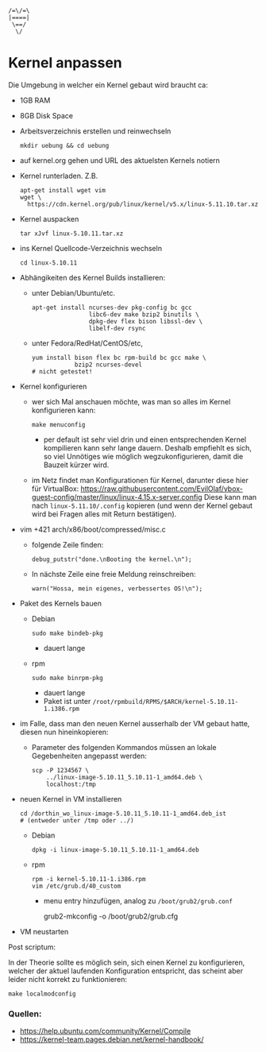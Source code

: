 ```
/=\/=\
|====|
 \==/
  \/
```
Kernel anpassen
===============

Die Umgebung in welcher ein Kernel gebaut wird braucht ca:

  * 1GB RAM
  * 8GB Disk Space

* Arbeitsverzeichnis erstellen und reinwechseln

      mkdir uebung && cd uebung

* auf kernel.org gehen und URL des aktuelsten Kernels notiern
* Kernel runterladen. Z.B.

      apt-get install wget vim
      wget \
        https://cdn.kernel.org/pub/linux/kernel/v5.x/linux-5.11.10.tar.xz

* Kernel auspacken

      tar xJvf linux-5.10.11.tar.xz

* ins Kernel Quellcode-Verzeichnis wechseln

      cd linux-5.10.11

* Abhängikeiten des Kernel Builds installieren:

  * unter Debian/Ubuntu/etc.

        apt-get install ncurses-dev pkg-config bc gcc
                        libc6-dev make bzip2 binutils \
                        dpkg-dev flex bison libssl-dev \
                        libelf-dev rsync

  * unter Fedora/RedHat/CentOS/etc,

        yum install bison flex bc rpm-build bc gcc make \
                    bzip2 ncurses-devel
        # nicht getestet!

* Kernel konfigurieren

  * wer sich Mal anschauen möchte, was man so alles im Kernel konfigurieren
    kann:

        make menuconfig

    * per default ist sehr viel drin und einen entsprechenden Kernel kompilieren
      kann sehr lange dauern. Deshalb empfiehlt es sich, so viel Unnötiges wie
      möglich wegzukonfigurieren, damit die Bauzeit kürzer wird.

  * im Netz findet man Konfigurationen für Kernel, darunter diese hier für
    VirtualBox: https://raw.githubusercontent.com/EvilOlaf/vbox-guest-config/master/linux/linux-4.15.x-server.config
    Diese kann man nach `linux-5.11.10/.config` kopieren (und wenn der Kernel
    gebaut wird bei Fragen alles mit Return bestätigen).

* vim +421 arch/x86/boot/compressed/misc.c

  * folgende Zeile finden:

        debug_putstr("done.\nBooting the kernel.\n");

  * In nächste Zeile eine freie Meldung reinschreiben:

        warn("Hossa, mein eigenes, verbessertes OS!\n");

* Paket des Kernels bauen

  * Debian

        sudo make bindeb-pkg

    * dauert lange

  * rpm

        sudo make binrpm-pkg

    * dauert lange
    * Paket ist unter `/root/rpmbuild/RPMS/$ARCH/kernel-5.10.11-1.i386.rpm`

* im Falle, dass man den neuen Kernel ausserhalb der VM gebaut hatte, diesen
  nun hineinkopieren:

  * Parameter des folgenden Kommandos müssen an lokale Gegebenheiten
    angepasst werden:

        scp -P 1234567 \
            ../linux-image-5.10.11_5.10.11-1_amd64.deb \
            localhost:/tmp

* neuen Kernel in VM installieren

      cd /dorthin_wo_linux-image-5.10.11_5.10.11-1_amd64.deb_ist
      # (entweder unter /tmp oder ../)

  * Debian

        dpkg -i linux-image-5.10.11_5.10.11-1_amd64.deb

  * rpm

        rpm -i kernel-5.10.11-1.i386.rpm
        vim /etc/grub.d/40_custom

    * menu entry hinzufügen, analog zu `/boot/grub2/grub.conf`

        grub2-mkconfig -o /boot/grub2/grub.cfg

* VM neustarten

Post scriptum:

In der Theorie sollte es möglich sein, sich einen Kernel zu konfigurieren,
welcher der aktuel laufenden Konfiguration entspricht, das scheint aber
leider nicht korrekt zu funktionieren:

    make localmodconfig

### Quellen:

* https://help.ubuntu.com/community/Kernel/Compile 
* https://kernel-team.pages.debian.net/kernel-handbook/
